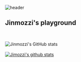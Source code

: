 ![header](https://capsule-render.vercel.app/api?type=Soft&color=FFB900&animation=twinkling&height=100&section=header&text=Hello%20World%20👋&fontSize=50&fontColor=ffffff)

## Jinmozzi's playground

<br>

![Jinmozzi's GitHub stats](https://github-readme-stats.vercel.app/api?username=jiinmozzi&show_icons=true&theme=ayu-mirage&hide=stars,issues)
<br>
<br>
[![Jimozzi's github stats](https://github-readme-stats.vercel.app/api/top-langs/?username=jiinmozzi&show_icons=true&hide_border=true&title_color=004386&icon_color=004386&layout=demo&langs_count=10&&exclude_repo=html-css,Scheduler&snulion-seminar/html-css-js&hide=scss,css,html)](https://github.com/jiinmozzi)

